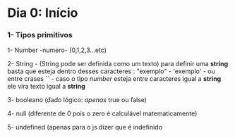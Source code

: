 # Dia 0: Início

### 1- Tipos primitivos

1- Number -numero- (0,1,2,3...etc)

2- String - (String pode ser definida como um texto) para definir uma **string** basta que esteja dentro desses caracteres : "exemplo" - 'exemplo' - ou entre crases `` - caso o tipo _number_ esteja entre caracteres igual a **string** ele vira texto igual a **string**

3- booleano (dado lógico: _apenas_ true ou false)

4- null (diferente de 0 pois o zero é calculável matematicamente)

5- undefined (apenas para o js dizer que é indefinido
